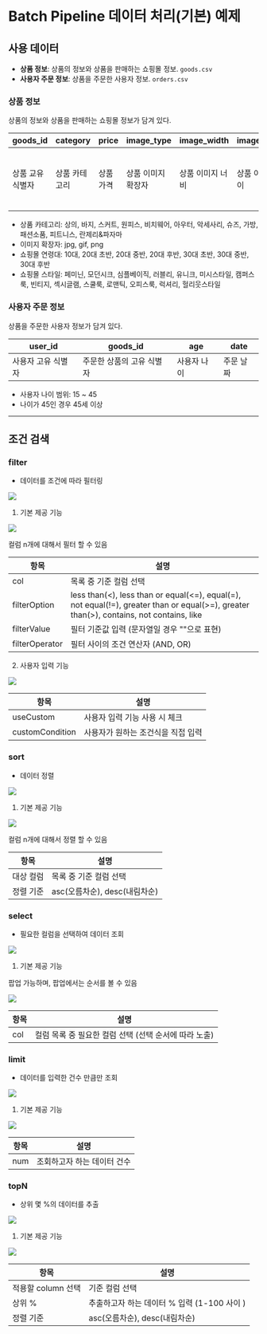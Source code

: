 # Batch Pipeline 데이터 처리(기본) 예제

## 사용 데이터

- **상품 정보**: 상품의 정보와 상품을 판매하는 쇼핑몰 정보. `goods.csv`
- **사용자 주문 정보**: 상품을 주문한 사용자 정보. `orders.csv`

### 상품 정보

상품의 정보와 상품을 판매하는 쇼핑몰 정보가 담겨 있다.

| goods_id | category | price | image_type | image_width | image_height | shop_id | name | group | style | timestamp |
|---|---|---|---|---|---|---|---|---|---|---|
| 상품 교유 식별자 | 상품 카테고리 | 상품 가격 | 상품 이미지 확장자 | 상품 이미지 너비 | 상품 이미지 높이 | 쇼핑몰 고유 식별자 | 쇼핑몰 이름 | 쇼핑몰이 등록한 연령대 | 쇼핑몰이 등록한 스타일 | 상품 정보 등록 시간 |

- 상품 카테고리: 상의, 바지, 스커트, 원피스, 비치웨어, 아우터, 악세사리, 슈즈, 가방, 패션소품, 피트니스, 란제리&파자마
- 이미지 확장자: jpg, gif, png
- 쇼핑몰 연령대: 10대, 20대 초반, 20대 중반, 20대 후반, 30대 초반, 30대 중반, 30대 후반
- 쇼핑몰 스타일: 페미닌, 모던시크, 심플베이직, 러블리, 유니크, 미시스타일, 캠퍼스룩, 빈티지, 섹시글램, 스쿨룩, 로맨틱, 오피스룩, 럭셔리, 헐리웃스타일

### 사용자 주문 정보

상품을 주문한 사용자 정보가 담겨 있다.

| user_id | goods_id | age | date |
|---|---|---|---|
| 사용자 고유 식별자 | 주문한 상품의 고유 식별자 | 사용자 나이 | 주문 날짜 |

- 사용자 나이 범위: 15 ~ 45
- 나이가 45인 경우 45세 이상

---

## 조건 검색

### filter
   - 데이터를 조건에 따라 필터링
   
![](images/node/filter.00.png)

1. 기본 제공 기능

![](images/node/filter.01.png)

컬럼 n개에 대해서 필터 할 수 있음

| 항목 | 설명 |
|---|---|
| col | 목록 중 기준 컬럼 선택 |
| filterOption | less than(<), less than or equal(<=), equal(=), not equal(!=), greater than or equal(>=), greater than(>), contains, not contains, like |
| filterValue | 필터 기준값 입력 (문자열일 경우 ""으로 표현) |
| filterOperator | 필터 사이의 조건 연산자 (AND, OR) |

2. 사용자 입력 기능

![](images/node/filter.02.png)

| 항목 | 설명 |
|---|---|
| useCustom | 사용자 입력 기능 사용 시 체크 |
| customCondition | 사용자가 원하는 조건식을 직접 입력 |

### sort

   - 데이터 정렬
   
![](images/node/sort.00.png)

1. 기본 제공 기능

![](images/node/sort.01.png)

컬럼 n개에 대해서 정렬 할 수 있음

| 항목 | 설명 |
|---|---|
| 대상 컬럼 | 목록 중 기준 컬럼 선택 |
| 정렬 기준 | asc(오름차순), desc(내림차순) |

### select
   - 필요한 컬럼을 선택하여 데이터 조회
   
![](images/node/select.00.png)

1. 기본 제공 기능

팝업 가능하며, 팝업에서는 순서를 볼 수 있음

![](images/node/select.01.png)

| 항목 | 설명 |
|---|---|
| col | 컬럼 목록 중 필요한 컬럼 선택 (선택 순서에 따라 노출) |

### limit
   - 데이터를 입력한 건수 만큼만 조회
   
![](images/node/limit.00.png)

1. 기본 제공 기능

![](images/node/limit.01.png)

| 항목 | 설명 |
|---|---|
| num | 조회하고자 하는 데이터 건수 |  
   
### topN
   - 상위 몇 %의 데이터를 추출
   
![](images/node/topN.00.png)

1. 기본 제공 기능

![](images/node/topN.01.png)

| 항목 | 설명 |
|---|---|
| 적용할 column 선택 | 기준 컬럼 선택 |  
| 상위 % | 추출하고자 하는 데이터 % 입력 (1-100 사이 ) |   
| 정렬 기준 | asc(오름차순), desc(내림차순) |    

